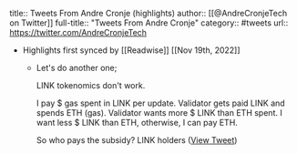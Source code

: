 title:: Tweets From Andre Cronje (highlights)
author:: [[@AndreCronjeTech on Twitter]]
full-title:: "Tweets From Andre Cronje"
category:: #tweets
url:: https://twitter.com/AndreCronjeTech

- Highlights first synced by [[Readwise]] [[Nov 19th, 2022]]
	- Let's do another one;
	  
	  LINK tokenomics don't work.
	  
	  I pay $ gas spent in LINK per update. Validator gets paid LINK and spends ETH (gas). Validator wants more $ LINK than ETH spent. I want less $ LINK than ETH, otherwise, I can pay ETH.
	  
	  So who pays the subsidy? LINK holders ([View Tweet](https://twitter.com/AndreCronjeTech/status/1430478500046286852))